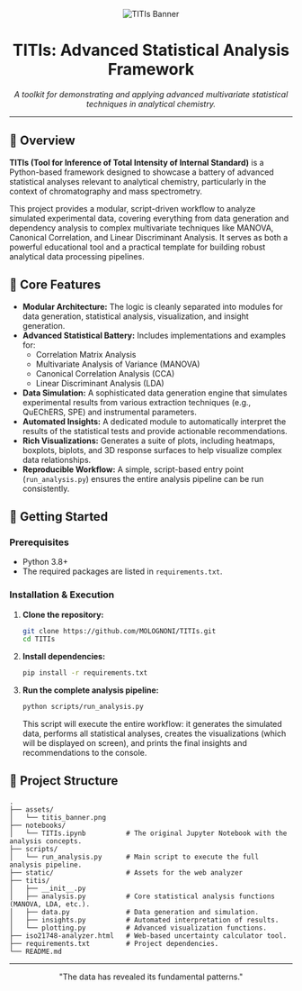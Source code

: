 <p align="center">
  <img src="https://raw.githubusercontent.com/MOLOGNONI/TITIs/main/assets/titis_banner.png" alt="TITIs Banner">
</p>

<h1 align="center">TITIs: Advanced Statistical Analysis Framework</h1>
<p align="center">
  <em>A toolkit for demonstrating and applying advanced multivariate statistical techniques in analytical chemistry.</em>
</p>

---

## 🔬 Overview

**TITIs (Tool for Inference of Total Intensity of Internal Standard)** is a Python-based framework designed to showcase a battery of advanced statistical analyses relevant to analytical chemistry, particularly in the context of chromatography and mass spectrometry.

This project provides a modular, script-driven workflow to analyze simulated experimental data, covering everything from data generation and dependency analysis to complex multivariate techniques like MANOVA, Canonical Correlation, and Linear Discriminant Analysis. It serves as both a powerful educational tool and a practical template for building robust analytical data processing pipelines.

## 🎯 Core Features

- **Modular Architecture:** The logic is cleanly separated into modules for data generation, statistical analysis, visualization, and insight generation.
- **Advanced Statistical Battery:** Includes implementations and examples for:
  - Correlation Matrix Analysis
  - Multivariate Analysis of Variance (MANOVA)
  - Canonical Correlation Analysis (CCA)
  - Linear Discriminant Analysis (LDA)
- **Data Simulation:** A sophisticated data generation engine that simulates experimental results from various extraction techniques (e.g., QuEChERS, SPE) and instrumental parameters.
- **Automated Insights:** A dedicated module to automatically interpret the results of the statistical tests and provide actionable recommendations.
- **Rich Visualizations:** Generates a suite of plots, including heatmaps, boxplots, biplots, and 3D response surfaces to help visualize complex data relationships.
- **Reproducible Workflow:** A simple, script-based entry point (`run_analysis.py`) ensures the entire analysis pipeline can be run consistently.

## 🚀 Getting Started

### Prerequisites

- Python 3.8+
- The required packages are listed in `requirements.txt`.

### Installation & Execution

1.  **Clone the repository:**
    ```bash
    git clone https://github.com/MOLOGNONI/TITIs.git
    cd TITIs
    ```

2.  **Install dependencies:**
    ```bash
    pip install -r requirements.txt
    ```

3.  **Run the complete analysis pipeline:**
    ```bash
    python scripts/run_analysis.py
    ```

    This script will execute the entire workflow: it generates the simulated data, performs all statistical analyses, creates the visualizations (which will be displayed on screen), and prints the final insights and recommendations to the console.

## 📂 Project Structure

```
.
├── assets/
│   └── titis_banner.png
├── notebooks/
│   └── TITIs.ipynb          # The original Jupyter Notebook with the analysis concepts.
├── scripts/
│   └── run_analysis.py      # Main script to execute the full analysis pipeline.
├── static/                  # Assets for the web analyzer
├── titis/
│   ├── __init__.py
│   ├── analysis.py          # Core statistical analysis functions (MANOVA, LDA, etc.).
│   ├── data.py              # Data generation and simulation.
│   ├── insights.py          # Automated interpretation of results.
│   └── plotting.py          # Advanced visualization functions.
├── iso21748-analyzer.html   # Web-based uncertainty calculator tool.
├── requirements.txt         # Project dependencies.
└── README.md
```

---

<p align="center">
  "The data has revealed its fundamental patterns."
</p>
